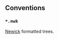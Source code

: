 ## Conventions ##
### `*.nwk` ###
[Newick](http://en.wikipedia.org/wiki/Newick_format) formatted trees.
